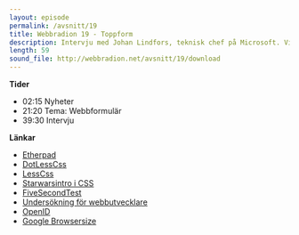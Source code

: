```yaml
---
layout: episode
permalink: /avsnitt/19
title: Webbradion 19 - Toppform
description: Intervju med Johan Lindfors, teknisk chef på Microsoft. Vi pratar även webbformulär, Etherpad och undersökningar.
length: 59
sound_file: http://webbradion.net/avsnitt/19/download
---
```


**Tider**

* 02:15 Nyheter
* 21:20 Tema: Webbformulär
* 39:30 Intervju

**Länkar**

* [Etherpad](http://etherpad.com/)
* [DotLessCss](http://www.dotlesscss.com/)
* [LessCss](http://lesscss.org/)
* [Starwarsintro i CSS](http://ajaxian.com/archives/star-wars-html-and-css-a-new-hope)
* [FiveSecondTest](http://fivesecondtest.com/)
* [Undersökning för webbutvecklare](http://www.alistapart.com/articles/survey2009/)
* [OpenID](http://openid.net/)
* [Google Browsersize](http://browsersize.googlelabs.com/)

